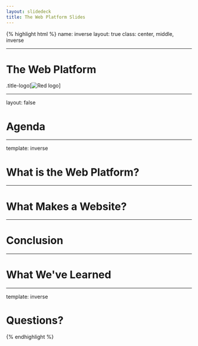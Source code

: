 ```yaml
---
layout: slidedeck
title: The Web Platform Slides
---
```


{% highlight html %}
name: inverse
layout: true
class: center, middle, inverse

---

# The Web Platform

.title-logo[![Red logo](/public/img/red-logo-white.svg)]

---
layout: false

# Agenda


---
template: inverse

# What is the Web Platform?

---

# What Makes a Website?


---
# Conclusion



---

# What We've Learned

---
template: inverse

# Questions?

{% endhighlight %}
